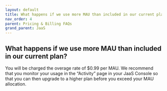 ```yaml
---
layout: default
title: What happens if we use more MAU than included in our current plan?
nav_order: 4
parent: Pricing & Billing FAQs
grand_parent: JaaS
---
```


## What happens if we use more MAU than included in our current plan?

You will be charged the overage rate of $0.99 per MAU.
We recommend that you monitor your usage in the “Activity” page in your JaaS Console so that you can then upgrade to a higher plan before you exceed your MAU allocation.
